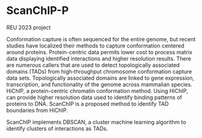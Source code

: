 # ScanChIP-P
REU 2023 project

Conformation capture is often sequenced for the entire genome, but recent studies have localized their methods to capture conformation centered around proteins. 
Protein-centric data permits lower cost to process matrix data displaying identified interactions and higher resolution results. 
There are numerous callers that are used to detect topologically associated domains (TADs) from high‐throughput chromosome conformation capture data sets. 
Topologically associated domains are linked to gene expression, transcription, and functionality of the genome across mammalian species. 
HiChIP, a protein-centric chromatin conformation method. Using HiChIP, can provide higher resolution data used to identify binding patterns of proteins to DNA. 
ScanChIP is a proposed method to identify TAD boundaries from HiChIP. 

ScanChIP implements DBSCAN, a cluster machine learning algorithm to identify clusters of interactions as TADs.
